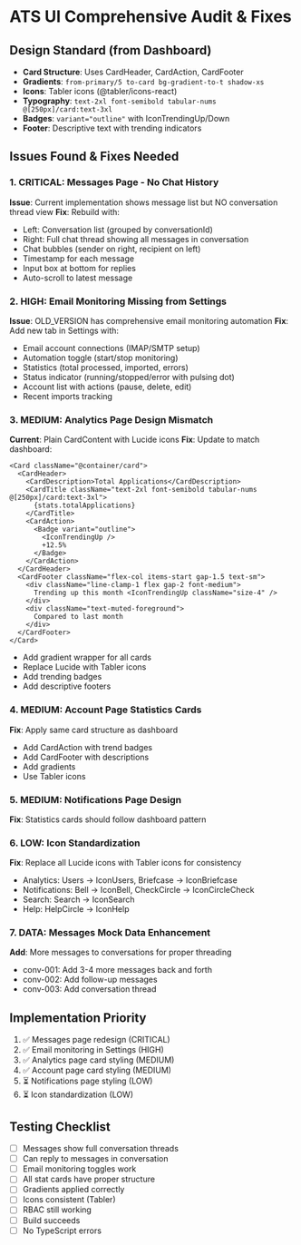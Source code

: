 # ATS UI Comprehensive Audit & Fixes

## Design Standard (from Dashboard)
- **Card Structure**: Uses CardHeader, CardAction, CardFooter
- **Gradients**: `from-primary/5 to-card bg-gradient-to-t shadow-xs`
- **Icons**: Tabler icons (@tabler/icons-react)
- **Typography**: `text-2xl font-semibold tabular-nums @[250px]/card:text-3xl`
- **Badges**: `variant="outline"` with IconTrendingUp/Down
- **Footer**: Descriptive text with trending indicators

## Issues Found & Fixes Needed

### 1. CRITICAL: Messages Page - No Chat History
**Issue**: Current implementation shows message list but NO conversation thread view
**Fix**: Rebuild with:
- Left: Conversation list (grouped by conversationId)
- Right: Full chat thread showing all messages in conversation
- Chat bubbles (sender on right, recipient on left)
- Timestamp for each message
- Input box at bottom for replies
- Auto-scroll to latest message

### 2. HIGH: Email Monitoring Missing from Settings
**Issue**: OLD_VERSION has comprehensive email monitoring automation
**Fix**: Add new tab in Settings with:
- Email account connections (IMAP/SMTP setup)
- Automation toggle (start/stop monitoring)
- Statistics (total processed, imported, errors)
- Status indicator (running/stopped/error with pulsing dot)
- Account list with actions (pause, delete, edit)
- Recent imports tracking

### 3. MEDIUM: Analytics Page Design Mismatch
**Current**: Plain CardContent with Lucide icons
**Fix**: Update to match dashboard:
```tsx
<Card className="@container/card">
  <CardHeader>
    <CardDescription>Total Applications</CardDescription>
    <CardTitle className="text-2xl font-semibold tabular-nums @[250px]/card:text-3xl">
      {stats.totalApplications}
    </CardTitle>
    <CardAction>
      <Badge variant="outline">
        <IconTrendingUp />
        +12.5%
      </Badge>
    </CardAction>
  </CardHeader>
  <CardFooter className="flex-col items-start gap-1.5 text-sm">
    <div className="line-clamp-1 flex gap-2 font-medium">
      Trending up this month <IconTrendingUp className="size-4" />
    </div>
    <div className="text-muted-foreground">
      Compared to last month
    </div>
  </CardFooter>
</Card>
```
- Add gradient wrapper for all cards
- Replace Lucide with Tabler icons
- Add trending badges
- Add descriptive footers

### 4. MEDIUM: Account Page Statistics Cards
**Fix**: Apply same card structure as dashboard
- Add CardAction with trend badges
- Add CardFooter with descriptions
- Add gradients
- Use Tabler icons

### 5. MEDIUM: Notifications Page Design
**Fix**: Statistics cards should follow dashboard pattern

### 6. LOW: Icon Standardization
**Fix**: Replace all Lucide icons with Tabler icons for consistency
- Analytics: Users → IconUsers, Briefcase → IconBriefcase
- Notifications: Bell → IconBell, CheckCircle → IconCircleCheck
- Search: Search → IconSearch
- Help: HelpCircle → IconHelp

### 7. DATA: Messages Mock Data Enhancement
**Add**: More messages to conversations for proper threading
- conv-001: Add 3-4 more messages back and forth
- conv-002: Add follow-up messages
- conv-003: Add conversation thread

## Implementation Priority
1. ✅ Messages page redesign (CRITICAL)
2. ✅ Email monitoring in Settings (HIGH)
3. ✅ Analytics page card styling (MEDIUM)
4. ✅ Account page card styling (MEDIUM)
5. ⏳ Notifications page styling (LOW)
6. ⏳ Icon standardization (LOW)

## Testing Checklist
- [ ] Messages show full conversation threads
- [ ] Can reply to messages in conversation
- [ ] Email monitoring toggles work
- [ ] All stat cards have proper structure
- [ ] Gradients applied correctly
- [ ] Icons consistent (Tabler)
- [ ] RBAC still working
- [ ] Build succeeds
- [ ] No TypeScript errors
